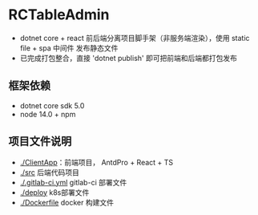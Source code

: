 # RCTableAdmin
- dotnet core  + react 前后端分离项目脚手架（非服务端渲染），使用 static file  + spa 中间件 发布静态文件
- 已完成打包整合，直接 'dotnet publish' 即可把前端和后端都打包发布

## 框架依赖
- dotnet core sdk 5.0
- node 14.0 + npm 

## 项目文件说明
- [./ClientApp](./ClientApp)：前端项目， AntdPro + React + TS
- [./src](./src) 后端代码项目
- [./.gitlab-ci.yml](./.gitlab-ci.yml) gitlab-ci 部署文件
- [./deploy](./deploy) k8s部署文件
- [./Dockerfile](./Dockerfile) docker 构建文件
